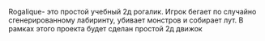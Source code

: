 Rogalique- это простой учебный 2д рогалик.
Игрок бегает по случайно сгенерированному лабиринту, убивает монстров и собирает лут.
В рамках этого проекта будет сделан простой 2д движок